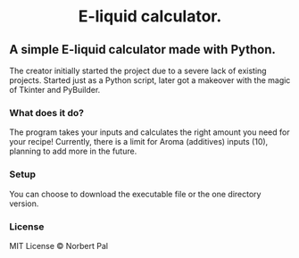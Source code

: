 # <center>E-liquid calculator.</center>
<h2>A simple E-liquid calculator made with Python.</h1>


<p>The creator initially started the project due to a severe lack of existing projects.
Started just as a Python script, later got a makeover with the magic of Tkinter and PyBuilder.</p>
<h3>What does it do?</h3>
<p>The program takes your inputs and calculates the right amount you need for your recipe!
Currently, there is a limit for Aroma (additives) inputs (10), planning to add more in the future.
</p>
<h3>Setup</h3>
<p>You can choose to download the executable file or the one directory version.</p>
<h3>License</h3>
<p>MIT License © Norbert Pal</p>
















